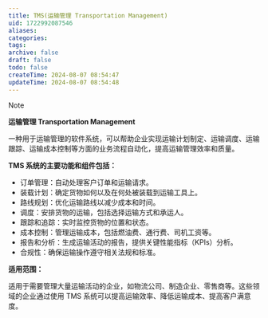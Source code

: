 ```yaml
---
title: TMS(运输管理 Transportation Management)
uid: 1722992087546
aliases: 
categories: 
tags: 
archive: false
draft: false
todo: false
createTime: 2024-08-07 08:54:47
updateTime: 2024-08-07 08:54:48
---
```


> [!NOTE]
> **运输管理 Transportation Management**
>
> 一种用于运输管理的软件系统，可以帮助企业实现运输计划制定、运输调度、运输跟踪、运输成本控制等方面的业务流程自动化，提高运输管理效率和质量。

**TMS 系统的主要功能和组件包括：**

- 订单管理：自动处理客户订单和运输请求。
- 装载计划：确定货物如何以及在何处被装载到运输工具上。
- 路线规划：优化运输路线以减少成本和时间。
- 调度：安排货物的运输，包括选择运输方式和承运人。
- 跟踪和追踪：实时监控货物的位置和状态。
- 成本控制：管理运输成本，包括燃油费、通行费、司机工资等。
- 报告和分析：生成运输活动的报告，提供关键性能指标（KPIs）分析。
- 合规性：确保运输操作遵守相关法规和标准。

**适用范围：**

适用于需要管理大量运输活动的企业，如物流公司、制造企业、零售商等。这些领域的企业通过使用 TMS 系统可以提高运输效率、降低运输成本、提高客户满意度。
